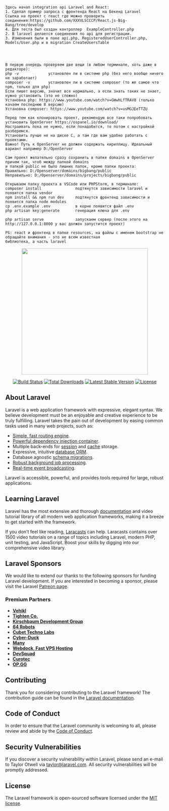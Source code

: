    Здесь начал integration api Laravel and React:
    1. Сделал пример запроса с фронтенда React на Бекенд Laravel
    Ccылка на проект с react где можно проверить соединения:https://github.com/XXXVLSCCCP/React.js-Big-Bang/tree/develop
    4. Для теста был создан контроллер  ExampleController.php
    2. В laravel делается соединения по api для регистрации.
    3. Изменения были в паке api.php, RegisteredUserController.php, Models/User.php и в migration CreateUsersTable
   
    

    
    В первую очередь проверяем две вещи (в любом терминале, хоть даже в редакторе):
    php -v             установлен ли в системе php (без него вообще ничего не заработает)
    composer -v        установлен ли в системе composer (то же самое что npm, только для php)
    Если пишет версию, значит все нормально, а если знать таких не знает, нужно установить (это не сложно)
    Установка php: https://www.youtube.com/watch?v=GWwhLfTRAV8 (только качаем последнюю 8 версию)
    Установка composer: https://www.youtube.com/watch?v=usMGJEeTTZU

    Перед тем как клонировать проект, рекомендую все таки попробовать установить OpenServer https://ospanel.io/download/
    Настраивать пока не нужно, если понадобится, то потом с настройкой разберемся.
    Установить лучше не на диске С, а там где вам удобно работать с проектами.
    Важно! Путь к OpenServer не должен содержать кириллицу. Идеальный вариант например D:/OpenServer

    Сам проект желательно сразу сохранить в папке domains в OpenServer причем так, чтоб между папкой domains
    и папкой public не было лишних папок, кроме папки проекта:
    Правильно: D:/Openserver/domains/bigbang/public
    Неправильно: D:/Openserver/domains/projects/bigbang/public

    Открываем папку проекта в VSCode или PHPStorm, в терминале:
    composer install               подтянутся зависимости laravel и появится папка vendor
    npm install && npm run dev     подтянутся фронтенд зависимости и появится папка node modules
    cp .env.example .env           в корне появится файл .env
    php artisan key:generate       генерация ключа для .env

    php artisan serve              запускаем сервер (после этого на http://127.0.0.1:8000 у вас должен запустится проект)

    PS: react и фронтенд в папке resources, на файлы с именем bootstrap не обращайте внимания - это не всем известная
    библиотека, а часть laravel 

    


<p align="center"><a href="https://laravel.com" target="_blank"><img src="https://raw.githubusercontent.com/laravel/art/master/logo-lockup/5%20SVG/2%20CMYK/1%20Full%20Color/laravel-logolockup-cmyk-red.svg" width="400"></a></p>

<p align="center">
<a href="https://travis-ci.org/laravel/framework"><img src="https://travis-ci.org/laravel/framework.svg" alt="Build Status"></a>
<a href="https://packagist.org/packages/laravel/framework"><img src="https://img.shields.io/packagist/dt/laravel/framework" alt="Total Downloads"></a>
<a href="https://packagist.org/packages/laravel/framework"><img src="https://img.shields.io/packagist/v/laravel/framework" alt="Latest Stable Version"></a>
<a href="https://packagist.org/packages/laravel/framework"><img src="https://img.shields.io/packagist/l/laravel/framework" alt="License"></a>
</p>

## About Laravel

Laravel is a web application framework with expressive, elegant syntax. We believe development must be an enjoyable and creative experience to be truly fulfilling. Laravel takes the pain out of development by easing common tasks used in many web projects, such as:

- [Simple, fast routing engine](https://laravel.com/docs/routing).
- [Powerful dependency injection container](https://laravel.com/docs/container).
- Multiple back-ends for [session](https://laravel.com/docs/session) and [cache](https://laravel.com/docs/cache) storage.
- Expressive, intuitive [database ORM](https://laravel.com/docs/eloquent).
- Database agnostic [schema migrations](https://laravel.com/docs/migrations).
- [Robust background job processing](https://laravel.com/docs/queues).
- [Real-time event broadcasting](https://laravel.com/docs/broadcasting).

Laravel is accessible, powerful, and provides tools required for large, robust applications.

## Learning Laravel

Laravel has the most extensive and thorough [documentation](https://laravel.com/docs) and video tutorial library of all modern web application frameworks, making it a breeze to get started with the framework.

If you don't feel like reading, [Laracasts](https://laracasts.com) can help. Laracasts contains over 1500 video tutorials on a range of topics including Laravel, modern PHP, unit testing, and JavaScript. Boost your skills by digging into our comprehensive video library.

## Laravel Sponsors

We would like to extend our thanks to the following sponsors for funding Laravel development. If you are interested in becoming a sponsor, please visit the Laravel [Patreon page](https://patreon.com/taylorotwell).

### Premium Partners

- **[Vehikl](https://vehikl.com/)**
- **[Tighten Co.](https://tighten.co)**
- **[Kirschbaum Development Group](https://kirschbaumdevelopment.com)**
- **[64 Robots](https://64robots.com)**
- **[Cubet Techno Labs](https://cubettech.com)**
- **[Cyber-Duck](https://cyber-duck.co.uk)**
- **[Many](https://www.many.co.uk)**
- **[Webdock, Fast VPS Hosting](https://www.webdock.io/en)**
- **[DevSquad](https://devsquad.com)**
- **[Curotec](https://www.curotec.com/services/technologies/laravel/)**
- **[OP.GG](https://op.gg)**

## Contributing

Thank you for considering contributing to the Laravel framework! The contribution guide can be found in the [Laravel documentation](https://laravel.com/docs/contributions).

## Code of Conduct

In order to ensure that the Laravel community is welcoming to all, please review and abide by the [Code of Conduct](https://laravel.com/docs/contributions#code-of-conduct).

## Security Vulnerabilities

If you discover a security vulnerability within Laravel, please send an e-mail to Taylor Otwell via [taylor@laravel.com](mailto:taylor@laravel.com). All security vulnerabilities will be promptly addressed.

## License

The Laravel framework is open-sourced software licensed under the [MIT license](https://opensource.org/licenses/MIT).
